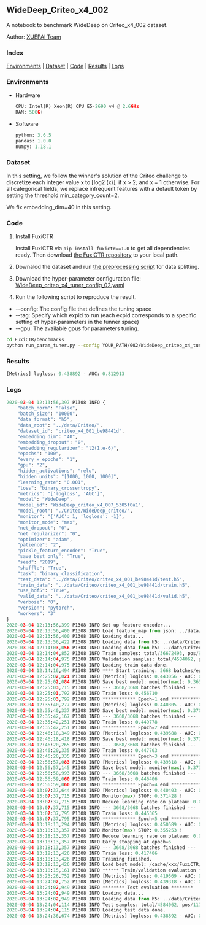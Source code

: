 ## WideDeep_Criteo_x4_002

A notebook to benchmark WideDeep on Criteo_x4_002 dataset.

Author: [XUEPAI Team](https://github.com/xue-pai)


### Index
[Environments](#Environments) | [Dataset](#Dataset) | [Code](#Code) | [Results](#Results) | [Logs](#Logs)

### Environments
+ Hardware

  ```python
  CPU: Intel(R) Xeon(R) CPU E5-2690 v4 @ 2.6GHz
  RAM: 500G+
  ```
+ Software

  ```python
  python: 3.6.5
  pandas: 1.0.0
  numpy: 1.18.1
  ```

### Dataset
In this setting, we follow the winner's solution of the Criteo challenge to discretize each integer value x to ⌊log2 (x)⌋, if x > 2; and x = 1 otherwise. For all categorical fields, we replace infrequent features with a default <OOV> token by setting the threshold min_category_count=2.

We fix embedding_dim=40 in this setting.
### Code
1. Install FuxiCTR
  
    Install FuxiCTR via `pip install fuxictr==1.0` to get all dependencies ready. Then download [the FuxiCTR repository](https://github.com/huawei-noah/benchmark/archive/53e314461c19dbc7f462b42bf0f0bfae020dc398.zip) to your local path.

2. Downalod the dataset and run [the preprocessing script](https://github.com/xue-pai/Open-CTR-Benchmark/blob/master/datasets/Criteo/Criteo_x4/split_criteo_x4.py) for data splitting. 

3. Download the hyper-parameter configuration file: [WideDeep_criteo_x4_tuner_config_02.yaml](./002/WideDeep_criteo_x4_tuner_config_02.yaml)

4. Run the following script to reproduce the result. 
  + --config: The config file that defines the tuning space
  + --tag: Specify which expid to run (each expid corresponds to a specific setting of hyper-parameters in the tunner space)
  + --gpu: The available gpus for parameters tuning.

  ```bash
  cd FuxiCTR/benchmarks
  python run_param_tuner.py --config YOUR_PATH/002/WideDeep_criteo_x4_tuner_config_02.yaml --tag 007 --gpu 0
  ```
### Results
```python
[Metrics] logloss: 0.438892 - AUC: 0.812913
```


### Logs
```python
2020-03-04 12:13:56,397 P1308 INFO {
    "batch_norm": "False",
    "batch_size": "10000",
    "data_format": "h5",
    "data_root": "../data/Criteo/",
    "dataset_id": "criteo_x4_001_be98441d",
    "embedding_dim": "40",
    "embedding_dropout": "0",
    "embedding_regularizer": "l2(1.e-6)",
    "epochs": "100",
    "every_x_epochs": "1",
    "gpu": "2",
    "hidden_activations": "relu",
    "hidden_units": "[1000, 1000, 1000]",
    "learning_rate": "0.001",
    "loss": "binary_crossentropy",
    "metrics": "['logloss', 'AUC']",
    "model": "WideDeep",
    "model_id": "WideDeep_criteo_x4_007_5305f0a1",
    "model_root": "./Criteo/WideDeep_criteo/",
    "monitor": "{'AUC': 1, 'logloss': -1}",
    "monitor_mode": "max",
    "net_dropout": "0",
    "net_regularizer": "0",
    "optimizer": "adam",
    "patience": "2",
    "pickle_feature_encoder": "True",
    "save_best_only": "True",
    "seed": "2019",
    "shuffle": "True",
    "task": "binary_classification",
    "test_data": "../data/Criteo/criteo_x4_001_be98441d/test.h5",
    "train_data": "../data/Criteo/criteo_x4_001_be98441d/train.h5",
    "use_hdf5": "True",
    "valid_data": "../data/Criteo/criteo_x4_001_be98441d/valid.h5",
    "verbose": "0",
    "version": "pytorch",
    "workers": "3"
}
2020-03-04 12:13:56,399 P1308 INFO Set up feature encoder...
2020-03-04 12:13:56,400 P1308 INFO Load feature_map from json: ../data/Criteo/criteo_x4_001_be98441d/feature_map.json
2020-03-04 12:13:56,400 P1308 INFO Loading data...
2020-03-04 12:13:56,422 P1308 INFO Loading data from h5: ../data/Criteo/criteo_x4_001_be98441d/train.h5
2020-03-04 12:14:03,056 P1308 INFO Loading data from h5: ../data/Criteo/criteo_x4_001_be98441d/valid.h5
2020-03-04 12:14:04,852 P1308 INFO Train samples: total/36672493, pos/9396350, neg/27276143, ratio/25.62%
2020-03-04 12:14:04,975 P1308 INFO Validation samples: total/4584062, pos/1174544, neg/3409518, ratio/25.62%
2020-03-04 12:14:04,975 P1308 INFO Loading train data done.
2020-03-04 12:14:16,494 P1308 INFO **** Start training: 3668 batches/epoch ****
2020-03-04 12:25:02,021 P1308 INFO [Metrics] logloss: 0.443056 - AUC: 0.808503
2020-03-04 12:25:02,084 P1308 INFO Save best model: monitor(max): 0.365447
2020-03-04 12:25:03,715 P1308 INFO --- 3668/3668 batches finished ---
2020-03-04 12:25:03,792 P1308 INFO Train loss: 0.456710
2020-03-04 12:25:03,792 P1308 INFO ************ Epoch=1 end ************
2020-03-04 12:35:40,277 P1308 INFO [Metrics] logloss: 0.440805 - AUC: 0.811012
2020-03-04 12:35:40,337 P1308 INFO Save best model: monitor(max): 0.370207
2020-03-04 12:35:42,167 P1308 INFO --- 3668/3668 batches finished ---
2020-03-04 12:35:42,251 P1308 INFO Train loss: 0.449778
2020-03-04 12:35:42,251 P1308 INFO ************ Epoch=2 end ************
2020-03-04 12:46:18,349 P1308 INFO [Metrics] logloss: 0.439688 - AUC: 0.812136
2020-03-04 12:46:18,418 P1308 INFO Save best model: monitor(max): 0.372448
2020-03-04 12:46:20,265 P1308 INFO --- 3668/3668 batches finished ---
2020-03-04 12:46:20,335 P1308 INFO Train loss: 0.447703
2020-03-04 12:46:20,335 P1308 INFO ************ Epoch=3 end ************
2020-03-04 12:56:57,083 P1308 INFO [Metrics] logloss: 0.439318 - AUC: 0.812417
2020-03-04 12:56:57,145 P1308 INFO Save best model: monitor(max): 0.373100
2020-03-04 12:56:58,993 P1308 INFO --- 3668/3668 batches finished ---
2020-03-04 12:56:59,060 P1308 INFO Train loss: 0.446406
2020-03-04 12:56:59,060 P1308 INFO ************ Epoch=4 end ************
2020-03-04 13:07:37,644 P1308 INFO [Metrics] logloss: 0.440403 - AUC: 0.811830
2020-03-04 13:07:37,715 P1308 INFO Monitor(max) STOP: 0.371428 !
2020-03-04 13:07:37,715 P1308 INFO Reduce learning rate on plateau: 0.000100
2020-03-04 13:07:37,715 P1308 INFO --- 3668/3668 batches finished ---
2020-03-04 13:07:37,795 P1308 INFO Train loss: 0.445365
2020-03-04 13:07:37,795 P1308 INFO ************ Epoch=5 end ************
2020-03-04 13:18:13,294 P1308 INFO [Metrics] logloss: 0.450589 - AUC: 0.805841
2020-03-04 13:18:13,357 P1308 INFO Monitor(max) STOP: 0.355253 !
2020-03-04 13:18:13,357 P1308 INFO Reduce learning rate on plateau: 0.000010
2020-03-04 13:18:13,357 P1308 INFO Early stopping at epoch=6
2020-03-04 13:18:13,357 P1308 INFO --- 3668/3668 batches finished ---
2020-03-04 13:18:13,426 P1308 INFO Train loss: 0.417406
2020-03-04 13:18:13,426 P1308 INFO Training finished.
2020-03-04 13:18:13,426 P1308 INFO Load best model: /cache/xxx/FuxiCTR/benchmarks/Criteo/WideDeep_criteo/criteo_x4_001_be98441d/WideDeep_criteo_x4_007_5305f0a1_criteo_x4_001_be98441d_model.ckpt
2020-03-04 13:18:15,161 P1308 INFO ****** Train/validation evaluation ******
2020-03-04 13:23:26,752 P1308 INFO [Metrics] logloss: 0.419569 - AUC: 0.833701
2020-03-04 13:24:02,752 P1308 INFO [Metrics] logloss: 0.439318 - AUC: 0.812417
2020-03-04 13:24:02,949 P1308 INFO ******** Test evaluation ********
2020-03-04 13:24:02,949 P1308 INFO Loading data...
2020-03-04 13:24:02,949 P1308 INFO Loading data from h5: ../data/Criteo/criteo_x4_001_be98441d/test.h5
2020-03-04 13:24:04,114 P1308 INFO Test samples: total/4584062, pos/1174544, neg/3409518, ratio/25.62%
2020-03-04 13:24:04,115 P1308 INFO Loading test data done.
2020-03-04 13:24:36,674 P1308 INFO [Metrics] logloss: 0.438892 - AUC: 0.812913

```